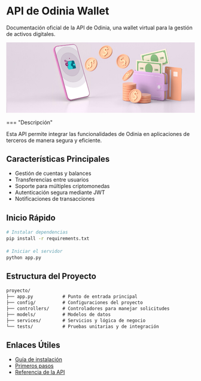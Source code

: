 # API de Odinia Wallet

Documentación oficial de la API de Odinia, una wallet virtual para la gestión de activos digitales.

![Odinia Wallet](img/La_billetera_virtual.jpg)

=== "Descripción"

Esta API permite integrar las funcionalidades de Odinia en aplicaciones de terceros de manera segura y eficiente.

## Características Principales

- Gestión de cuentas y balances
- Transferencias entre usuarios
- Soporte para múltiples criptomonedas
- Autenticación segura mediante JWT
- Notificaciones de transacciones

## Inicio Rápido

```bash
# Instalar dependencias
pip install -r requirements.txt

# Iniciar el servidor
python app.py
```

## Estructura del Proyecto

```
proyecto/
├── app.py           # Punto de entrada principal
├── config/          # Configuraciones del proyecto
├── controllers/     # Controladores para manejar solicitudes
├── models/          # Modelos de datos
├── services/        # Servicios y lógica de negocio
└── tests/           # Pruebas unitarias y de integración
```

## Enlaces Útiles

- [Guía de instalación](guia/instalacion.md)
- [Primeros pasos](guia/primeros-pasos.md)
- [Referencia de la API](api/endpoints.md)
